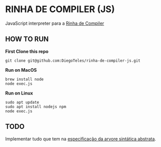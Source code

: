 # RINHA DE COMPILER (JS)
JavaScript interpreter para a [Rinha de Compiler](https://github.com/aripiprazole/rinha-de-compiler)

## HOW TO RUN

**First Clone this repo**
```
git clone git@github.com:DiegoTeles/rinha-de-compiler-js.git
```

**Run on MacOS**
```
brew install node
node exec.js
```

**Run on Linux**
```
sudo apt update
sudo apt install nodejs npm
node exec.js
```

## TODO 
Implementar tudo que tem na [especificação da arvore sintática abstrata](https://github.com/aripiprazole/rinha-de-compiler/blob/main/SPECS.md).

